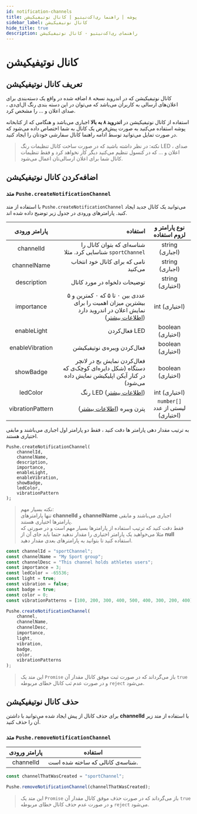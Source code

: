 ```yaml
---
id: notification-channels
title: پوشه | راهنما ری‌اکت‌نیتیو | کانال نوتیفیکیشن
sidebar_label: کانال نوتیفیکیشن
hide_title: true
description: راهنمای ری‌اکت‌نیتیو - کانال نوتیفیکیشن
---
```


# کانال نوتیفیکیشن

## تعریف کانال نوتیفیکیشن

کانال نوتیفیکیشن که در اندروید نسخه ۸ اضافه شده در واقع یک دسته‌بندی برای اعلان‌های ارسالی به کاربران می‌باشد که می‌توان در این دسته بندی رنگ ال‌ای‌دی ، صدای اعلان و ... را مشخص کرد.

استفاده از کانال نوتیفیکیشن در **اندروید ۸ به بالا** اجباری می‌باشد و هنگامی که از کتابخانه پوشه استفاده می‌کنید به صورت پیش‌فرض یک کانال به شما اختصاص داده می‌شود که در صورت تمایل می‌توانید توسط ادامه راهنما کانال سفارشی خودتان را ایجاد کنید.


> نکته: در نظر داشته باشید که در صورت ساخت کانال تنظیمات رنگ LED ، صدای اعلان و ... که در کنسول تنظیم می‌کنید دیگر کار نخواهد کرد و فقط تنظیمات کانال شما برای اعلان ارسالی‌تان اعمال می‌شود.


## اضافه‌کردن کانال نوتیفیکیشن

### متد ```Pushe.createNotificationChannel```

با استفاده از متد ‍‍```Pushe.createNotificationChannel``` می‌توانید یک کانال جدید ایجاد کنید.
پارامتر‌های ورودی در جدول زیر توضیح داده شده اند.


|پارامتر ورودی |استفاده| نوع پارامتر و لزوم استفاده 
|:--:|--:|:--:|
|channelId| شناسه‌ای که بتوان کانال را شناسایی کرد. مثلا `sportChannel`| string (اجباری) |
|channelName|نامی که برای کانال خود انتخاب می‌کنید| string (اجباری) |
|description|توضیحات دلخواه در مورد کانال| string (اختیاری) |
|importance|عددی بین ۰ تا ۵ که ۰ کمترین و ۵ بیشترین میزان اهمیت را برای نمایش اعلان در اندروید دارد ([اطلاعات بیشتر](https://developer.android.com/training/notify-user/channels#importance))| int (اختیاری) |
|enableLight|فعال‌کردن LED| boolean (اختیاری) |
|enableVibration|فعال‌کردن ویبره‌ی نوتیفیکیشن| boolean (اختیاری) |
|showBadge| فعال‌کردن نمایش بج در لانچر دستگاه (شکل دایره‌ای کوچک‌ی که در کنار آیکن اپلیکیشن نمایش داده می‌شود)| boolean (اختیاری) |
|ledColor|رنگ LED ([اطلاعات بیشتر](https://developer.android.com/reference/android/app/NotificationChannel.html#setLightColor(int)))| int (اختیاری) |
|vibrationPattern|پترن ویبره ([اطلاعات بیشتر](https://developer.android.com/reference/android/app/NotificationChannel.html#setVibrationPattern(long[])))| ```number[]``` لیستی از عدد (اختیاری) |

به ترتیب مقدار دهی پارامتر ها دقت کنید ، فقط دو پارامتر اول اجباری می‌باشند و مابقی اختیاری هستند.
```
Pushe.createNotificationChannel(
    channelId, 
    channelName, 
    description, 
    importance, 
    enableLight,
    enableVibration,
    showBadge,
    ledColor,
    vibrationPattern
);
```

> نکته بسیار مهم:    
تنها پارامترهای **channelId** و **channelName** اجباری می‌باشند و مابقی پارامتر‌ها اختیاری هستند.    
 فقط دقت کنید که ترتیب استفاده از پارامتر‌ها بسیار مهم است و در صورتی که مثلا می‌خواهید یک پارامتر اختیاری را مقدار ندهید حتما باید جای آن از **null** استفاده کنید تا بتوانید به پارامترهای بعدی مقدار دهید.    


```js
const channelId = "sportChannel";
const channelName = "My Sport group";
const channelDesc = "This channel holds athletes users";
const importance = 3;
const ledColor = -65536;
const light = true;
const vibration = false;
const badge = true;
const color = 0;
const vibrationPatterns = [100, 200, 300, 400, 500, 400, 300, 200, 400];

Pushe.createNotificationChannel(
    channel, 
    channelName,
    channelDesc,
    importance,
    light, 
    vibration,
    badge, 
    color,
    vibrationPatterns 
);
```
    
>  این متد یک ```Promise``` باز می‌گرداند که در صورت ثبت موفق کانال مقدار آن ```true``` و در صورت عدم ثب کانال خطای مربوطه ```reject``` می‌شود.

## حذف کانال نوتیفیکیشن

برای حذف کانال از پیش ایجاد شده می‌توانید با داشتن **channelId** با استفاده از متد زیر آن را حذف کنید.

### متد ```Pushe.removeNotificationChannel```


|پارامتر ورودی|استفاده|
|:--:|--|
|channelId|شناسه‌ی کانالی که ساخته شده است.|

```js
const channelThatWasCreated = "sportChannel";

Pushe.removeNotificationChannel(channelThatWasCreated);
```

>  این متد یک ```Promise``` باز می‌گرداند که در صورت حذف موفق کانال مقدار آن ```true``` و در صورت عدم حذف کانال خطای مربوطه ```reject``` می‌شود.